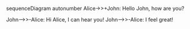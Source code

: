 sequenceDiagram
autonumber
Alice->>+John: Hello John, how are you?

John-->>-Alice: Hi Alice, I can hear you!
John-->>-Alice: I feel great!
